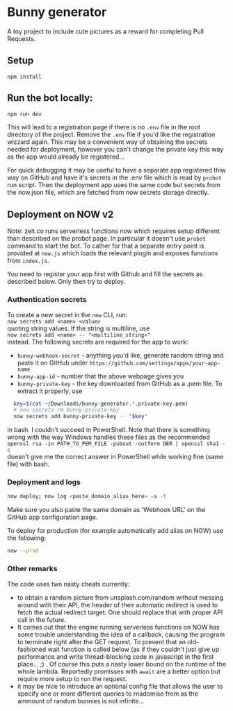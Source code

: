 # Bunny generator
A toy project to include cute pictures as a reward for completing Pull Requests.

## Setup
```
npm install
```

## Run the bot locally:
```bash
npm run dev
```
This will lead to a registration page if there is no `.env` file in the root directory of the project. Remove the `.env` file if you'd like the registration wizzard again. This may be a convenient way of obtaining the secrets needed for deployment, however you can't change the private key this way as the app would already be registered...

For quick debugging it may be useful to have a separate app registered thiw way on GitHub and have it's secrets in the .env file which is read by `probot` run script. Then the deployment app uses the same code but secrets from the now.json file, which are fetched from now secrets storage directly.

## Deployment on NOW v2
Note: zeit.co runs serverless functions now which requires setup different than described on the probot page. In particular it doesn't use `probot` command to start the bot. To cather for that a separate entry point is provided at `now.js` which loads the relevant plugin and exposes functions from `index.js`.

You need to register your app first with Github and fill the secrets as described below. Only then try to deploy.

### Authentication secrets
To create a new secret in the `new` CLI, run:  
`now secrets add <name> <value>`  
quoting string values. If the string is multiline, use  
`now secrets add <name> -- "<multiline_string>"`  
instead.
The following secrets are required for the app to work:  
  - `bunny-webhook-secret` - anything you'd like, generate random string and paste it on GitHub
  under `https://github.com/settings/apps/your-app-name`
  - `bunny-app-id` - number that the above webpage gives you
  - `bunny-private-key` - the key downloaded from GitHub as a .pem file. To extract it properly, use
  ```bash
    key=$(cat ~/Downloads/bunny-generator.*.private-key.pem)
    # now secrets rm bunny-private-key
    now secrets add bunny-private-key -- "$key"
  ```
  in bash. I couldn't succeed in PowerShell.
  Note that there is something wrong with the way Windows handles these files as the recommended  
  `openssl rsa -in PATH_TO_PEM_FILE -pubout -outform DER | openssl sha1 -c`  
  doesn't give me the correct answer in PowerShell while working fine (same file) with bash.

### Deployment and logs
```bash
now deploy; now log <paste_domain_alias_here> -a -f
``` 
Make sure you also paste the same domain as 'Webhook URL' on the GitHub app configuration page.

To deploy for production (for example automatically add alias on NOW) use the following:
```bash
now --prod
```

### Other remarks
The code uses two nasty cheats currently:
  - to obtain a random picture from unsplash.com/random without messing around with their API, the header of their automatic redirect is used to fetch the actual redirect target. One should replace that with proper API call in the future.
- It comes out that the engine running serverless functions on NOW has some trouble understanding the idea of a callback, causing the program to terminate right after the GET request. To prevent that an old-fashioned wait function is called below (as if they couldn't just give up performance and write thread-blocking code in javascript in the first place... ;) . Of course this puts a nasty lower bound on the runtime of the whole lambda. Reportedly promisses with `await` are a better option but require more setup to run the request.
- it may be nice to introduce an optional config file that allows the user to specify one or more different queries to rnadomise from as the ammount of random bunnies is not infinite...
